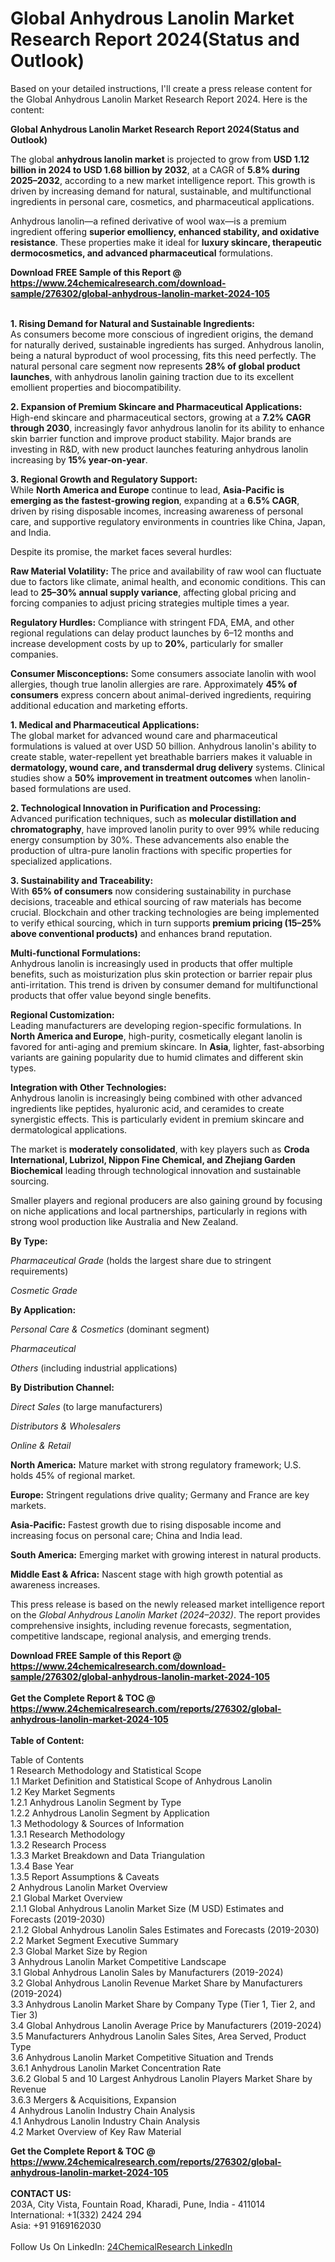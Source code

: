 <h1>Global Anhydrous Lanolin Market Research Report 2024(Status and Outlook)</h1><p>Based on your detailed instructions, I'll create a press release content for the Global Anhydrous Lanolin Market Research Report 2024. Here is the content:

**Global Anhydrous Lanolin Market Research Report 2024(Status and Outlook)**

</p><p>The global <strong>anhydrous lanolin market</strong> is projected to grow from <strong>USD 1.12 billion in 2024 to USD 1.68 billion by 2032</strong>, at a CAGR of <strong>5.8% during 2025–2032</strong>, according to a new market intelligence report. This growth is driven by increasing demand for natural, sustainable, and multifunctional ingredients in personal care, cosmetics, and pharmaceutical applications.</p><p>Anhydrous lanolin—a refined derivative of wool wax—is a premium ingredient offering <strong>superior emolliency, enhanced stability, and oxidative resistance</strong>. These properties make it ideal for <strong>luxury skincare, therapeutic dermocosmetics, and advanced pharmaceutical</strong> formulations.</p><div><b>Download FREE Sample of this Report @ 
            <a href="https://www.24chemicalresearch.com/download-sample/276302/global-anhydrous-lanolin-market-2024-105">
            https://www.24chemicalresearch.com/download-sample/276302/global-anhydrous-lanolin-market-2024-105</a></b></div><br><p><strong>1. Rising Demand for Natural and Sustainable Ingredients:</strong><br>
As consumers become more conscious of ingredient origins, the demand for naturally derived, sustainable ingredients has surged. Anhydrous lanolin, being a natural byproduct of wool processing, fits this need perfectly. The natural personal care segment now represents <strong>28% of global product launches</strong>, with anhydrous lanolin gaining traction due to its excellent emollient properties and biocompatibility.</p><p><strong>2. Expansion of Premium Skincare and Pharmaceutical Applications:</strong><br>
High-end skincare and pharmaceutical sectors, growing at a <strong>7.2% CAGR through 2030</strong>, increasingly favor anhydrous lanolin for its ability to enhance skin barrier function and improve product stability. Major brands are investing in R&amp;D, with new product launches featuring anhydrous lanolin increasing by <strong>15% year-on-year</strong>.</p><p><strong>3. Regional Growth and Regulatory Support:</strong><br>
While <strong>North America and Europe</strong> continue to lead, <strong>Asia-Pacific is emerging as the fastest-growing region</strong>, expanding at a <strong>6.5% CAGR</strong>, driven by rising disposable incomes, increasing awareness of personal care, and supportive regulatory environments in countries like China, Japan, and India.</p><p>Despite its promise, the market faces several hurdles:</p><p><strong>Raw Material Volatility:</strong> The price and availability of raw wool can fluctuate due to factors like climate, animal health, and economic conditions. This can lead to <strong>25–30% annual supply variance</strong>, affecting global pricing and forcing companies to adjust pricing strategies multiple times a year.</p><p><strong>Regulatory Hurdles:</strong> Compliance with stringent FDA, EMA, and other regional regulations can delay product launches by 6–12 months and increase development costs by up to <strong>20%</strong>, particularly for smaller companies.</p><p><strong>Consumer Misconceptions:</strong> Some consumers associate lanolin with wool allergies, though true lanolin allergies are rare. Approximately <strong>45% of consumers</strong> express concern about animal-derived ingredients, requiring additional education and marketing efforts.</p><p><strong>1. Medical and Pharmaceutical Applications:</strong><br>
The global market for advanced wound care and pharmaceutical formulations is valued at over USD 50 billion. Anhydrous lanolin's ability to create stable, water-repellent yet breathable barriers makes it valuable in <strong>dermatology, wound care, and transdermal drug delivery</strong> systems. Clinical studies show a <strong>50% improvement in treatment outcomes</strong> when lanolin-based formulations are used.</p><p><strong>2. Technological Innovation in Purification and Processing:</strong><br>
Advanced purification techniques, such as <strong>molecular distillation and chromatography</strong>, have improved lanolin purity to over 99% while reducing energy consumption by 30%. These advancements also enable the production of ultra-pure lanolin fractions with specific properties for specialized applications.</p><p><strong>3. Sustainability and Traceability:</strong><br>
With <strong>65% of consumers</strong> now considering sustainability in purchase decisions, traceable and ethical sourcing of raw materials has become crucial. Blockchain and other tracking technologies are being implemented to verify ethical sourcing, which in turn supports <strong>premium pricing (15–25% above conventional products)</strong> and enhances brand reputation.</p><p><strong>Multi-functional Formulations:</strong><br>
	Anhydrous lanolin is increasingly used in products that offer multiple benefits, such as moisturization plus skin protection or barrier repair plus anti-irritation. This trend is driven by consumer demand for multifunctional products that offer value beyond single benefits.</p><p><strong>Regional Customization:</strong><br>
	Leading manufacturers are developing region-specific formulations. In <strong>North America and Europe</strong>, high-purity, cosmetically elegant lanolin is favored for anti-aging and premium skincare. In <strong>Asia</strong>, lighter, fast-absorbing variants are gaining popularity due to humid climates and different skin types.</p><p><strong>Integration with Other Technologies:</strong><br>
	Anhydrous lanolin is increasingly being combined with other advanced ingredients like peptides, hyaluronic acid, and ceramides to create synergistic effects. This is particularly evident in premium skincare and dermatological applications.</p><p>The market is <strong>moderately consolidated</strong>, with key players such as <strong>Croda International, Lubrizol, Nippon Fine Chemical, and Zhejiang Garden Biochemical</strong> leading through technological innovation and sustainable sourcing.</p><p>Smaller players and regional producers are also gaining ground by focusing on niche applications and local partnerships, particularly in regions with strong wool production like Australia and New Zealand.</p><p><strong>By Type:</strong></p><p><em>Pharmaceutical Grade</em> (holds the largest share due to stringent requirements)</p><p><em>Cosmetic Grade</em></p><p><strong>By Application:</strong></p><p><em>Personal Care &amp; Cosmetics</em> (dominant segment)</p><p><em>Pharmaceutical</em></p><p><em>Others</em> (including industrial applications)</p><p><strong>By Distribution Channel:</strong></p><p><em>Direct Sales</em> (to large manufacturers)</p><p><em>Distributors &amp; Wholesalers</em></p><p><em>Online &amp; Retail</em></p><p><strong>North America:</strong> Mature market with strong regulatory framework; U.S. holds 45% of regional market.</p><p><strong>Europe:</strong> Stringent regulations drive quality; Germany and France are key markets.</p><p><strong>Asia-Pacific:</strong> Fastest growth due to rising disposable income and increasing focus on personal care; China and India lead.</p><p><strong>South America:</strong> Emerging market with growing interest in natural products.</p><p><strong>Middle East &amp; Africa:</strong> Nascent stage with high growth potential as awareness increases.</p><p>This press release is based on the newly released market intelligence report on the <em>Global Anhydrous Lanolin Market (2024–2032)</em>. The report provides comprehensive insights, including revenue forecasts, segmentation, competitive landscape, regional analysis, and emerging trends.</p><div><b>Download FREE Sample of this Report @ 
            <a href="https://www.24chemicalresearch.com/download-sample/276302/global-anhydrous-lanolin-market-2024-105">
            https://www.24chemicalresearch.com/download-sample/276302/global-anhydrous-lanolin-market-2024-105</a></b></div><br><div><b>Get the Complete Report & TOC @ 
            <a href="https://www.24chemicalresearch.com/reports/276302/global-anhydrous-lanolin-market-2024-105">
            https://www.24chemicalresearch.com/reports/276302/global-anhydrous-lanolin-market-2024-105</a></b></div><br>
            <b>Table of Content:</b><p>Table of Contents<br />
1 Research Methodology and Statistical Scope<br />
1.1 Market Definition and Statistical Scope of Anhydrous Lanolin<br />
1.2 Key Market Segments<br />
1.2.1 Anhydrous Lanolin Segment by Type<br />
1.2.2 Anhydrous Lanolin Segment by Application<br />
1.3 Methodology & Sources of Information<br />
1.3.1 Research Methodology<br />
1.3.2 Research Process<br />
1.3.3 Market Breakdown and Data Triangulation<br />
1.3.4 Base Year<br />
1.3.5 Report Assumptions & Caveats<br />
2 Anhydrous Lanolin Market Overview<br />
2.1 Global Market Overview<br />
2.1.1 Global Anhydrous Lanolin Market Size (M USD) Estimates and Forecasts (2019-2030)<br />
2.1.2 Global Anhydrous Lanolin Sales Estimates and Forecasts (2019-2030)<br />
2.2 Market Segment Executive Summary<br />
2.3 Global Market Size by Region<br />
3 Anhydrous Lanolin Market Competitive Landscape<br />
3.1 Global Anhydrous Lanolin Sales by Manufacturers (2019-2024)<br />
3.2 Global Anhydrous Lanolin Revenue Market Share by Manufacturers (2019-2024)<br />
3.3 Anhydrous Lanolin Market Share by Company Type (Tier 1, Tier 2, and Tier 3)<br />
3.4 Global Anhydrous Lanolin Average Price by Manufacturers (2019-2024)<br />
3.5 Manufacturers Anhydrous Lanolin Sales Sites, Area Served, Product Type<br />
3.6 Anhydrous Lanolin Market Competitive Situation and Trends<br />
3.6.1 Anhydrous Lanolin Market Concentration Rate<br />
3.6.2 Global 5 and 10 Largest Anhydrous Lanolin Players Market Share by Revenue<br />
3.6.3 Mergers & Acquisitions, Expansion<br />
4 Anhydrous Lanolin Industry Chain Analysis<br />
4.1 Anhydrous Lanolin Industry Chain Analysis<br />
4.2 Market Overview of Key Raw Material</p><div><b>Get the Complete Report & TOC @ 
            <a href="https://www.24chemicalresearch.com/reports/276302/global-anhydrous-lanolin-market-2024-105">
            https://www.24chemicalresearch.com/reports/276302/global-anhydrous-lanolin-market-2024-105</a></b></div><br><b>CONTACT US:</b><br>
            203A, City Vista, Fountain Road, Kharadi, Pune, India - 411014<br>
            International: +1(332) 2424 294<br>
            Asia: +91 9169162030 <br><br>
            Follow Us On LinkedIn: <a href="https://www.linkedin.com/company/24chemicalresearch/">24ChemicalResearch LinkedIn</a>